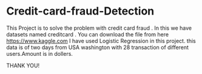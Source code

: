 # Credit-card-fraud-Detection

This Project is to solve the problem with credit card fraud . In this we have datasets named creditcard .
You can download the file from here https://www.kaggle.com I have used Logistic Regression in this project. this data is of two days from USA washington with 28 transaction of different users.Amount is in dollers.

THANK YOU!
